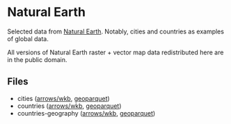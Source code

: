
# Natural Earth

Selected data from [Natural Earth](https://www.naturalearthdata.com/). Notably, cities and countries as examples of global data.

All versions of Natural Earth raster + vector map data redistributed here are in the public domain.

<!-- begin file listing -->


## Files

- cities ([arrows/wkb](https://github.com/geoarrow/geoarrow-data/releases/download/v0.2.0-rc0/natural-earth_cities_wkb.arrows), [geoparquet](https://github.com/geoarrow/geoarrow-data/releases/download/v0.2.0-rc0/natural-earth_cities.parquet))
- countries ([arrows/wkb](https://github.com/geoarrow/geoarrow-data/releases/download/v0.2.0-rc0/natural-earth_countries_wkb.arrows), [geoparquet](https://github.com/geoarrow/geoarrow-data/releases/download/v0.2.0-rc0/natural-earth_countries.parquet))
- countries-geography ([arrows/wkb](https://github.com/geoarrow/geoarrow-data/releases/download/v0.2.0-rc0/natural-earth_countries-geography_wkb.arrows), [geoparquet](https://github.com/geoarrow/geoarrow-data/releases/download/v0.2.0-rc0/natural-earth_countries-geography.parquet))
